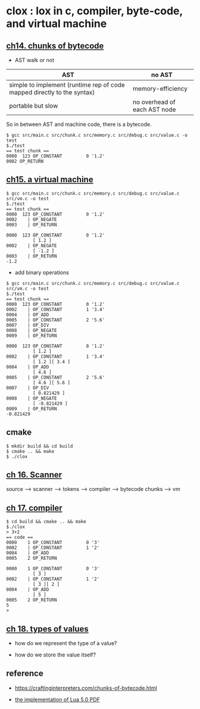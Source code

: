 # clox : lox in c, compiler, byte-code, and virtual machine

## [ch14. chunks of bytecode](https://craftinginterpreters.com/chunks-of-bytecode.html)

* AST walk or not

| AST | no AST |
| --- | ------ |
| simple to implement (runtime rep of code mapped directly to the syntax) | memory-efficiency |
| portable but slow | no overhead of each AST node |

So in between AST and machine code, there is a bytecode.
 
```
$ gcc src/main.c src/chunk.c src/memory.c src/debug.c src/value.c -o test
$./test 
== test chunk ==
0000  123 OP_CONSTANT         0 '1.2'
0002 OP_RETURN
```

## [ch15. a virtual machine](https://craftinginterpreters.com/a-virtual-machine.html)

```
$ gcc src/main.c src/chunk.c src/memory.c src/debug.c src/value.c src/vm.c -o test
$./test 
== test chunk ==
0000  123 OP_CONSTANT         0 '1.2'
0002    | OP_NEGATE
0003    | OP_RETURN
          
0000  123 OP_CONSTANT         0 '1.2'
          [ 1.2 ]
0002    | OP_NEGATE
          [ -1.2 ]
0003    | OP_RETURN
-1.2
```

* add binary operations

```
$ gcc src/main.c src/chunk.c src/memory.c src/debug.c src/value.c src/vm.c -o test
$./test 
== test chunk ==
0000  123 OP_CONSTANT         0 '1.2'
0002    | OP_CONSTANT         1 '3.4'
0004    | OP_ADD
0005    | OP_CONSTANT         2 '5.6'
0007    | OP_DIV
0008    | OP_NEGATE
0009    | OP_RETURN
          
0000  123 OP_CONSTANT         0 '1.2'
          [ 1.2 ]
0002    | OP_CONSTANT         1 '3.4'
          [ 1.2 ][ 3.4 ]
0004    | OP_ADD
          [ 4.6 ]
0005    | OP_CONSTANT         2 '5.6'
          [ 4.6 ][ 5.6 ]
0007    | OP_DIV
          [ 0.821429 ]
0008    | OP_NEGATE
          [ -0.821429 ]
0009    | OP_RETURN
-0.821429
```

## cmake

```
$ mkdir build && cd build
$ cmake .. && make
$ ./clox
```

## [ch 16. Scanner](https://craftinginterpreters.com/scanning-on-demand.html)

source --> scanner --> tokens --> compiler --> bytecode chunks --> vm

## [ch 17. compiler](https://craftinginterpreters.com/compiling-expressions.html)

```
$ cd build && cmake .. && make
$./clox 
> 3+2
== code ==
0000    1 OP_CONSTANT         0 '3'
0002    | OP_CONSTANT         1 '2'
0004    | OP_ADD
0005    2 OP_RETURN
          
0000    1 OP_CONSTANT         0 '3'
          [ 3 ]
0002    | OP_CONSTANT         1 '2'
          [ 3 ][ 2 ]
0004    | OP_ADD
          [ 5 ]
0005    2 OP_RETURN
5
> 
```

## [ch 18. types of values](https://craftinginterpreters.com/types-of-values.html)

* how do we represent the type of a value?

* how do we store the value itself? 


## reference

* https://craftinginterpreters.com/chunks-of-bytecode.html

* [the implementation of Lua 5.0 PDF](https://www.lua.org/doc/jucs05.pdf)

